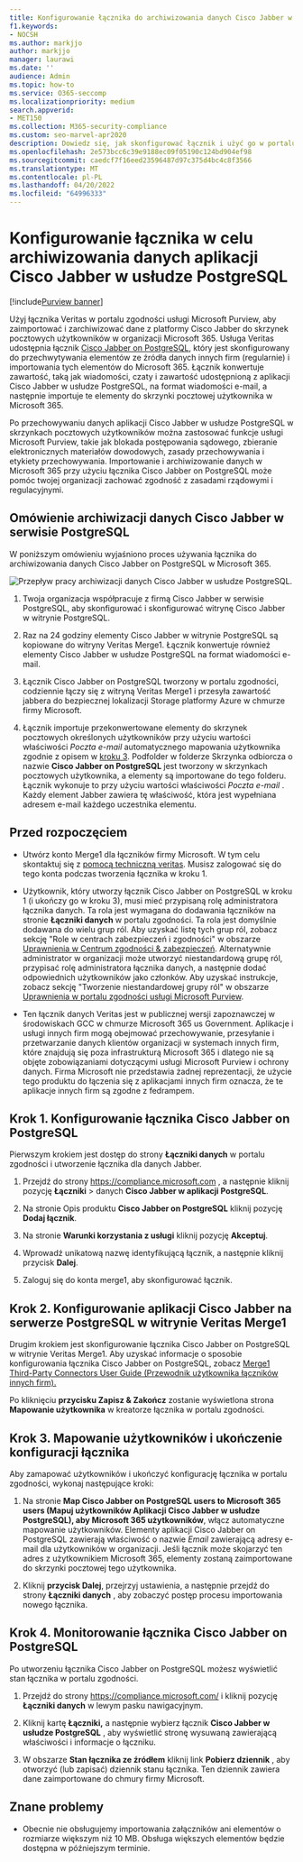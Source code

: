 ```yaml
---
title: Konfigurowanie łącznika do archiwizowania danych Cisco Jabber w usłudze PostgreSQL w Microsoft 365
f1.keywords:
- NOCSH
ms.author: markjjo
author: markjjo
manager: laurawi
ms.date: ''
audience: Admin
ms.topic: how-to
ms.service: O365-seccomp
ms.localizationpriority: medium
search.appverid:
- MET150
ms.collection: M365-security-compliance
ms.custom: seo-marvel-apr2020
description: Dowiedz się, jak skonfigurować łącznik i użyć go w portalu zgodności usługi Microsoft Purview, aby zaimportować i zarchiwizować dane z aplikacji Cisco Jabber w usłudze PostgreSQL w celu Microsoft 365.
ms.openlocfilehash: 2e573bcc6c39e9188ec09f05190c124bd904ef98
ms.sourcegitcommit: caedcf7f16eed23596487d97c375d4bc4c8f3566
ms.translationtype: MT
ms.contentlocale: pl-PL
ms.lasthandoff: 04/20/2022
ms.locfileid: "64996333"
---
```

# <a name="set-up-a-connector-to-archive-cisco-jabber-on-postgresql-data"></a>Konfigurowanie łącznika w celu archiwizowania danych aplikacji Cisco Jabber w usłudze PostgreSQL

[!include[Purview banner](../includes/purview-rebrand-banner.md)]

Użyj łącznika Veritas w portalu zgodności usługi Microsoft Purview, aby zaimportować i zarchiwizować dane z platformy Cisco Jabber do skrzynek pocztowych użytkowników w organizacji Microsoft 365. Usługa Veritas udostępnia łącznik [Cisco Jabber on PostgreSQL](https://www.veritas.com/insights/merge1/jabber), który jest skonfigurowany do przechwytywania elementów ze źródła danych innych firm (regularnie) i importowania tych elementów do Microsoft 365. Łącznik konwertuje zawartość, taką jak wiadomości, czaty i zawartość udostępnioną z aplikacji Cisco Jabber w usłudze PostgreSQL, na format wiadomości e-mail, a następnie importuje te elementy do skrzynki pocztowej użytkownika w Microsoft 365.

Po przechowywaniu danych aplikacji Cisco Jabber w usłudze PostgreSQL w skrzynkach pocztowych użytkowników można zastosować funkcje usługi Microsoft Purview, takie jak blokada postępowania sądowego, zbieranie elektronicznych materiałów dowodowych, zasady przechowywania i etykiety przechowywania. Importowanie i archiwizowanie danych w Microsoft 365 przy użyciu łącznika Cisco Jabber on PostgreSQL może pomóc twojej organizacji zachować zgodność z zasadami rządowymi i regulacyjnymi.

## <a name="overview-of-archiving-cisco-jabber-on-postgresql-data"></a>Omówienie archiwizacji danych Cisco Jabber w serwisie PostgreSQL

W poniższym omówieniu wyjaśniono proces używania łącznika do archiwizowania danych Cisco Jabber on PostgreSQL w Microsoft 365.

![Przepływ pracy archiwizacji danych Cisco Jabber w usłudze PostgreSQL.](../media/CiscoJabberonPostgreSQLConnectorWorkflow.png)

1. Twoja organizacja współpracuje z firmą Cisco Jabber w serwisie PostgreSQL, aby skonfigurować i skonfigurować witrynę Cisco Jabber w witrynie PostgreSQL.

2. Raz na 24 godziny elementy Cisco Jabber w witrynie PostgreSQL są kopiowane do witryny Veritas Merge1. Łącznik konwertuje również elementy Cisco Jabber w usłudze PostgreSQL na format wiadomości e-mail.

3. Łącznik Cisco Jabber on PostgreSQL tworzony w portalu zgodności, codziennie łączy się z witryną Veritas Merge1 i przesyła zawartość jabbera do bezpiecznej lokalizacji Storage platformy Azure w chmurze firmy Microsoft.

4. Łącznik importuje przekonwertowane elementy do skrzynek pocztowych określonych użytkowników przy użyciu wartości właściwości *Poczta e-mail* automatycznego mapowania użytkownika zgodnie z opisem w [kroku 3](#step-3-map-users-and-complete-the-connector-setup). Podfolder w folderze Skrzynka odbiorcza o nazwie **Cisco Jabber on PostgreSQL** jest tworzony w skrzynkach pocztowych użytkownika, a elementy są importowane do tego folderu. Łącznik wykonuje to przy użyciu wartości właściwości *Poczta e-mail* . Każdy element Jabber zawiera tę właściwość, która jest wypełniana adresem e-mail każdego uczestnika elementu.

## <a name="before-you-begin"></a>Przed rozpoczęciem

- Utwórz konto Merge1 dla łączników firmy Microsoft. W tym celu skontaktuj się z [pomocą techniczną veritas](https://www.veritas.com/content/support/en_US). Musisz zalogować się do tego konta podczas tworzenia łącznika w kroku 1.

- Użytkownik, który utworzy łącznik Cisco Jabber on PostgreSQL w kroku 1 (i ukończy go w kroku 3), musi mieć przypisaną rolę administratora łącznika danych. Ta rola jest wymagana do dodawania łączników na stronie **Łączniki danych** w portalu zgodności. Ta rola jest domyślnie dodawana do wielu grup ról. Aby uzyskać listę tych grup ról, zobacz sekcję "Role w centrach zabezpieczeń i zgodności" w obszarze [Uprawnienia w Centrum zgodności & zabezpieczeń](../security/office-365-security/permissions-in-the-security-and-compliance-center.md#roles-in-the-security--compliance-center). Alternatywnie administrator w organizacji może utworzyć niestandardową grupę ról, przypisać rolę administratora łącznika danych, a następnie dodać odpowiednich użytkowników jako członków. Aby uzyskać instrukcje, zobacz sekcję "Tworzenie niestandardowej grupy ról" w obszarze [Uprawnienia w portalu zgodności usługi Microsoft Purview](microsoft-365-compliance-center-permissions.md#create-a-custom-role-group).

- Ten łącznik danych Veritas jest w publicznej wersji zapoznawczej w środowiskach GCC w chmurze Microsoft 365 us Government. Aplikacje i usługi innych firm mogą obejmować przechowywanie, przesyłanie i przetwarzanie danych klientów organizacji w systemach innych firm, które znajdują się poza infrastrukturą Microsoft 365 i dlatego nie są objęte zobowiązaniami dotyczącymi usługi Microsoft Purview i ochrony danych. Firma Microsoft nie przedstawia żadnej reprezentacji, że użycie tego produktu do łączenia się z aplikacjami innych firm oznacza, że te aplikacje innych firm są zgodne z fedrampem.

## <a name="step-1-set-up-the-cisco-jabber-on-postgresql-connector"></a>Krok 1. Konfigurowanie łącznika Cisco Jabber on PostgreSQL

Pierwszym krokiem jest dostęp do strony **Łączniki danych** w portalu zgodności i utworzenie łącznika dla danych Jabber.

1. Przejdź do strony <https://compliance.microsoft.com> , a następnie kliknij pozycję **Łączniki** &gt; danych **Cisco Jabber w aplikacji PostgreSQL**.

2. Na stronie Opis produktu **Cisco Jabber on PostgreSQL** kliknij pozycję **Dodaj łącznik**.

3. Na stronie **Warunki korzystania z usługi** kliknij pozycję **Akceptuj**.

4. Wprowadź unikatową nazwę identyfikującą łącznik, a następnie kliknij przycisk **Dalej**.

5. Zaloguj się do konta merge1, aby skonfigurować łącznik.

## <a name="step-2-configure-the-cisco-jabber-on-postgresql-on-the-veritas-merge1-site"></a>Krok 2. Konfigurowanie aplikacji Cisco Jabber na serwerze PostgreSQL w witrynie Veritas Merge1

Drugim krokiem jest skonfigurowanie łącznika Cisco Jabber on PostgreSQL w witrynie Veritas Merge1. Aby uzyskać informacje o sposobie konfigurowania łącznika Cisco Jabber on PostgreSQL, zobacz [Merge1 Third-Party Connectors User Guide (Przewodnik użytkownika łączników innych firm).](https://docs.ms.merge1.globanetportal.com/Merge1%20Third-Party%20Connectors%20Cisco%20Jabber%20on%20PostgreSQL%20User%20Guide.pdf)

Po kliknięciu **przycisku Zapisz & Zakończ** zostanie wyświetlona strona **Mapowanie użytkownika** w kreatorze łącznika w portalu zgodności.

## <a name="step-3-map-users-and-complete-the-connector-setup"></a>Krok 3. Mapowanie użytkowników i ukończenie konfiguracji łącznika

Aby zamapować użytkowników i ukończyć konfigurację łącznika w portalu zgodności, wykonaj następujące kroki:

1. Na stronie **Map Cisco Jabber on PostgreSQL users to Microsoft 365 users (Mapuj użytkowników Aplikacji Cisco Jabber w usłudze PostgreSQL), aby Microsoft 365 użytkowników**, włącz automatyczne mapowanie użytkowników. Elementy aplikacji Cisco Jabber on PostgreSQL zawierają właściwość o nazwie *Email* zawierającą adresy e-mail dla użytkowników w organizacji. Jeśli łącznik może skojarzyć ten adres z użytkownikiem Microsoft 365, elementy zostaną zaimportowane do skrzynki pocztowej tego użytkownika.

2. Kliknij **przycisk Dalej**, przejrzyj ustawienia, a następnie przejdź do strony **Łączniki danych** , aby zobaczyć postęp procesu importowania nowego łącznika.

## <a name="step-4-monitor-the-cisco-jabber-on-postgresql-connector"></a>Krok 4. Monitorowanie łącznika Cisco Jabber on PostgreSQL

Po utworzeniu łącznika Cisco Jabber on PostgreSQL możesz wyświetlić stan łącznika w portalu zgodności.

1. Przejdź do strony <https://compliance.microsoft.com/> i kliknij pozycję **Łączniki danych** w lewym pasku nawigacyjnym.

2. Kliknij kartę **Łączniki,** a następnie wybierz łącznik **Cisco Jabber w usłudze PostgreSQL** , aby wyświetlić stronę wysuwaną zawierającą właściwości i informacje o łączniku.

3. W obszarze **Stan łącznika ze źródłem** kliknij link **Pobierz dziennik** , aby otworzyć (lub zapisać) dziennik stanu łącznika. Ten dziennik zawiera dane zaimportowane do chmury firmy Microsoft.

## <a name="known-issues"></a>Znane problemy

- Obecnie nie obsługujemy importowania załączników ani elementów o rozmiarze większym niż 10 MB. Obsługa większych elementów będzie dostępna w późniejszym terminie.
